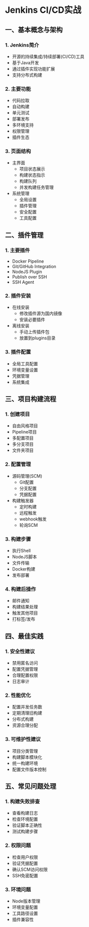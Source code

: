 # Jenkins CI/CD实战

## 一、基本概念与架构
### 1. Jenkins简介
- 开源的持续集成/持续部署(CI/CD)工具
- 基于Java开发
- 通过插件实现功能扩展
- 支持分布式构建

### 2. 主要功能
- 代码拉取
- 自动构建
- 单元测试
- 部署发布
- 多环境支持
- 权限管理
- 插件生态

### 3. 页面结构
- 主界面
  - 项目状态展示
  - 构建状态指示
  - 构建队列
  - 并发构建任务管理
- 系统管理
  - 全局设置
  - 插件管理 
  - 安全配置
  - 工具配置

## 二、插件管理
### 1. 主要插件
- Docker Pipeline
- Git/GitHub Integration  
- NodeJS Plugin
- Publish over SSH
- SSH Agent

### 2. 插件安装
- 在线安装
  - 修改插件源为国内镜像
  - 安装必要插件
- 离线安装
  - 手动上传插件包
  - 放置到plugins目录

### 3. 插件配置
- 全局工具配置
- 环境变量设置
- 凭据管理
- 系统集成

## 三、项目构建流程
### 1. 创建项目
- 自由风格项目
- Pipeline项目  
- 多配置项目
- 多分支项目
- 文件夹项目

### 2. 配置管理
- 源码管理(SCM)
  - Git配置
  - 分支配置
  - 凭据配置
- 构建触发器
  - 定时构建
  - 远程触发
  - webhook触发
  - 轮询SCM

### 3. 构建步骤
- 执行Shell
- NodeJS脚本
- 文件传输
- Docker构建
- 发布部署

### 4. 构建后操作
- 邮件通知
- 构建结果处理
- 触发其他项目
- 打标签/发布

## 四、最佳实践 
### 1. 安全性建议
- 禁用匿名访问
- 配置凭据管理
- 合理配置权限
- 日志审计

### 2. 性能优化
- 配置并发任务数
- 定期清理旧构建
- 分布式构建
- 资源合理分配

### 3. 可维护性建议  
- 项目分类管理
- 构建脚本模块化
- 统一构建环境
- 配置文件版本控制

## 五、常见问题处理
### 1. 构建失败排查
- 查看构建日志
- 检查环境配置
- 验证脚本正确性
- 测试构建步骤

### 2. 权限问题
- 检查用户权限
- 验证凭据配置
- 确认SCM访问权限
- SSH免密配置

### 3. 环境问题 
- Node版本管理
- 环境变量配置
- 工具路径设置
- 插件兼容性